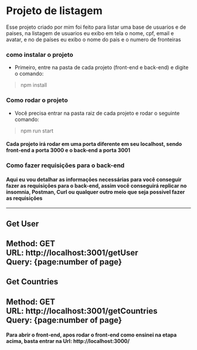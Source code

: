 

# Projeto de listagem 
Esse projeto criado por mim foi feito para listar uma base de usuarios e de paises, na listagem de usuarios eu exibo em tela o nome, cpf, email e avatar, e no de países eu exibo o nome do pais e o numero de fronteiras
### como instalar o projeto
* Primeiro, entre na pasta de cada projeto (front-end e back-end) e digite o comando: 
> npm install 
### Como rodar o projeto
* Você precisa entrar na pasta raiz de cada projeto e rodar o seguinte comando:
> npm run start 
#### Cada projeto irá rodar em uma porta diferente em seu localhost, sendo front-end a porta 3000 e o back-end a porta 3001
### Como fazer requisições para o back-end
#### Aqui eu vou detalhar as informações necessárias para você conseguir fazer as requisições para o back-end, assim você conseguirá replicar no insomnia, Postman, Curl ou qualquer outro meio que seja possivel fazer as requisições
------------------------------------------------------------
## Get User
Method: GET <br>
URL: http://localhost:3001/getUser <br>
Query: {page:number of page}
------------------------------------------------------------
## Get Countries
Method: GET <br>
URL: http://localhost:3001/getCountries <br>
Query: {page:number of page}
------------------------------------------------------------
#### Para abrir o front-end, apos rodar o front-end como ensinei na etapa acima, basta entrar na Url: http://localhost:3000/
